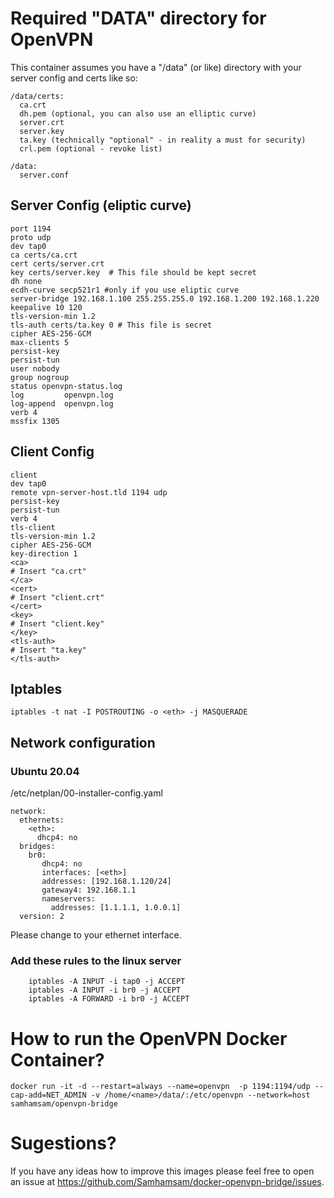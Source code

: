 # Required "DATA" directory for OpenVPN

This container assumes you have a "/data" (or like) directory with your server config and certs like so:

```
/data/certs:
  ca.crt
  dh.pem (optional, you can also use an elliptic curve)
  server.crt
  server.key
  ta.key (technically "optional" - in reality a must for security)
  crl.pem (optional - revoke list)

/data:
  server.conf
```


## Server Config (eliptic curve)
```
port 1194
proto udp
dev tap0
ca certs/ca.crt
cert certs/server.crt
key certs/server.key  # This file should be kept secret
dh none
ecdh-curve secp521r1 #only if you use eliptic curve
server-bridge 192.168.1.100 255.255.255.0 192.168.1.200 192.168.1.220
keepalive 10 120
tls-version-min 1.2
tls-auth certs/ta.key 0 # This file is secret
cipher AES-256-GCM
max-clients 5
persist-key
persist-tun
user nobody
group nogroup
status openvpn-status.log
log         openvpn.log
log-append  openvpn.log
verb 4
mssfix 1305
```


## Client Config
```
client
dev tap0
remote vpn-server-host.tld 1194 udp
persist-key
persist-tun
verb 4
tls-client
tls-version-min 1.2
cipher AES-256-GCM
key-direction 1
<ca>
# Insert "ca.crt"
</ca>
<cert>
# Insert "client.crt"
</cert>
<key>
# Insert "client.key"
</key>
<tls-auth>
# Insert "ta.key"
</tls-auth>
```

## Iptables
```
iptables -t nat -I POSTROUTING -o <eth> -j MASQUERADE
```

## Network configuration
### Ubuntu 20.04
/etc/netplan/00-installer-config.yaml
```
network:
  ethernets:
    <eth>:
      dhcp4: no
  bridges:
    br0:
       dhcp4: no
       interfaces: [<eth>]
       addresses: [192.168.1.120/24]
       gateway4: 192.168.1.1
       nameservers:
         addresses: [1.1.1.1, 1.0.0.1]
  version: 2
```
Please change <eth> to your ethernet interface.

### Add these rules to the linux server
```
    iptables -A INPUT -i tap0 -j ACCEPT
    iptables -A INPUT -i br0 -j ACCEPT
    iptables -A FORWARD -i br0 -j ACCEPT
```
  
  
# How to run the OpenVPN Docker Container?
```
docker run -it -d --restart=always --name=openvpn  -p 1194:1194/udp --cap-add=NET_ADMIN -v /home/<name>/data/:/etc/openvpn --network=host samhamsam/openvpn-bridge
```

# Sugestions?
If you have any ideas how to improve this images please feel free to open an issue at https://github.com/Samhamsam/docker-openvpn-bridge/issues.
